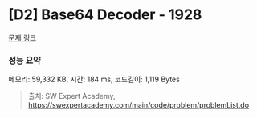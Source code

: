# [D2] Base64 Decoder - 1928 

[문제 링크](https://swexpertacademy.com/main/code/problem/problemDetail.do?contestProbId=AV5PR4DKAG0DFAUq) 

### 성능 요약

메모리: 59,332 KB, 시간: 184 ms, 코드길이: 1,119 Bytes



> 출처: SW Expert Academy, https://swexpertacademy.com/main/code/problem/problemList.do